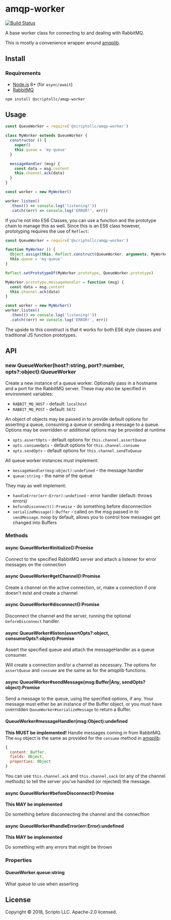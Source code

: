 # amqp-worker

[![Build Status](https://travis-ci.org/scriptoLLC/amqp-worker.svg?branch=master)](https://travis-ci.org/scriptoLLC/amqp-worker)

A base worker class for connecting to and dealing with RabbitMQ.

This is mostly a convenience wrapper around [amqplib](http://www.squaremobius.net/amqp.node/).

## Install

### Requirements

- [Node.js](https://nodejs.org/en/download/) 8+ (for `async/await`)
- [RabbitMQ](https://www.rabbitmq.com/)

```
npm install @scriptollc/amqp-worker
```

## Usage

```js
const QueueWorker = require('@scriptollc/amqp-worker')

class MyWorker extends QueueWorker {
  constructor () {
    super()
    this.queue = 'my-queue'
  }

  messageHandler (msg) {
    const data = msg.content
    this.channel.ack(data)
  }
}

const worker = new MyWorker()

worker.listen()
  .then(() => console.log('listening!'))
  .catch((err) => console.log('ERROR!', err))
```

If you're not into ES6 Classes, you can use a function and the prototype chain
to manage this as well. Since this is an ES6 class however, prototyping
requires the use of `Reflect`:

```js
const QueueWorker = require('@scriptollc/amqp-worker')

function MyWorker () {
  Object.assign(this, Reflect.construct(QueueWorker, arguments, MyWorker))
  this.queue = 'my-queue'
}

Reflect.setPrototypeOf(MyWorker.prototype, QueueWorker.prototype)

MyWorker.prototype.messageHandler = function (msg) {
  const data = msg.content
  this.channel.ack(data)
}

const worker = new MyWorker()
worker.listen()
  .then(() => console.log('listening!'))
  .catch((err) => console.log('ERROR!', err))
```

The upside to this construct is that it works for both ES6 style classes
and traditional JS function prototypes.

## API

### new QueueWorker(host?:string, port?:number, opts?:object):QueueWorker
Create a new instance of a queue worker. Optionally pass in a hostname
and a port for the RabbitMQ server.  These may also be specified in environment
variables:

* `RABBIT_MQ_HOST` - default: `localhost`
* `RABBIT_MQ_POST` - default: `5672`

An object of objects may be passed in to provide default options for asserting
a queue, consuming a queue or sending a message to a queue. Options may be
overridden or additional options may be provided at runtime

* `opts.assertOpts` - default options for `this.channel.assertQueue`
* `opts.consumeOpts` - default options for `this.channel.consume`
* `opts.sendOpts` - default options for `this.channel.sendToQueue`

All queue worker instances must implement:

* `messageHandler(msg:object):undefined` - the message handler
* `queue:string` - the name of the queue

They may as well implement:

* `handleError(err:Error):undefined` - error handler (default: throws errors)
* `beforeDisconnect():Promise` - do something before disconnection
* `serializeMessage():Buffer` - called on the msg passed in to `sendMessage`.
    noop by default, allows you to control how messages get changed into Buffers

### Methods
#### async QueueWorker#initialize():Promise
Connect to the specified RabbitMQ server and attach a listener for error
messages on the connection

#### async QueueWorker#getChannel():Promise
Create a channel on the active connection, or, make a connection if one doesn't
exist and create a channel

#### async QueueWorker#disconnect():Promise
Disconnect the channel and the server, running the optional `beforeDisconnect`
handler.

#### async QueueWorker#listen(assertOpts?:object, consumeOpts?:object):Promise
Assert the specified queue and attach the messageHandler as a queue consumer.

Will create a connection and/or a channel as necessary.  The options for `assertQueue`
and `consume` are the same as for the amqplib functions.

#### async QueueWorker#sendMessage(msg:Buffer|Any, sendOpts?object):Promise
Send a message to the queue, using the specified options, if any.  Your message
must either be an instance of the Buffer object, or you must have overridden
`QueueWorker#serializeMessage` to return a Buffer.

#### QueueWorker#messageHandler(msg:Object):undefined
**This MUST be implemented!**
Handle messages coming in from RabbitMQ.  The `msg` object is the same
as provided for the `consume` method in [amqplib](http://www.squaremobius.net/amqp.node/channel_api.html#channelconsume):

```js
{
  content: Buffer,
  fields: Object,
  properties: Object
}
```

You can use `this.channel.ack` and `this.channel.nack` (or any of the channel
methods) to tell the server you've handled (or rejected) the message.

#### async QueueWorker#beforeDisconnect():Promise
**This MAY be implemented**

Do something before disconnecting the channel and the connecftion

#### async QueueWorker#handleError(err:Error):undefined
**This MAY be implemented**

Do something with any errors that might be thrown

### Properties
#### QueueWorker.queue:string
What queue to use when asserting


## License
Copyright © 2018, Scripto LLC. Apache-2.0 licensed.
